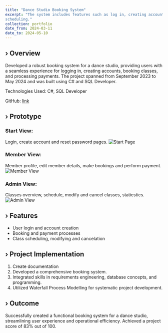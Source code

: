 ```yaml
---
title: "Dance Studio Booking System"
excerpt: "The system includes features such as log in, creating account, booking and payment processes, class 
scheduling."
collection: portfolio
date_from: 2024-03-11
date_to: 2024-05-10
---
```


› Overview
------

Developed a robust booking system for a dance studio, providing users with a seamless experience for logging in, creating accounts, booking classes, and processing payments. The project spanned from September 2023 to May 2024 and was built using C# and SQL Developer.

Technologies Used: C#, SQL Developer

GitHub: [link](https://github.com/Yunnna005/DanceStudioBookingSystem.git "Github")

› Prototype
------
### Start View: 

Login, create account and reset password pages.
<img src="{{'Start_page.png' | prepend: '/images/' | prepend: base_path }}" alt="Start Page">

### Member View:

Member profile, edit member details, make bookings and perform payment.
<img src="{{'MemberView_pages.png' | prepend: '/images/' | prepend: base_path }}" alt="Member View">

### Admin View:

Classes overview, schedule, modify and cancel classes, staticstics.
<img src="{{'AdminView_pages.png' | prepend: '/images/' | prepend: base_path }}" alt="Admin View">

› Features
------

* User login and account creation
* Booking and payment processes
* Class scheduling, modifying and cancelation

› Project Implementation
------

1. Create documentation
1. Developed a comprehensive booking system.
1. Integrated skills in requirements engineering, database concepts, and programming.
1. Utilized Waterfall Process Modelling for systematic project development.

› Outcome
------
Successfully created a functional booking system for a dance studio, streamlining user experience and operational efficiency. Achieved a project score of 83% out of 100.